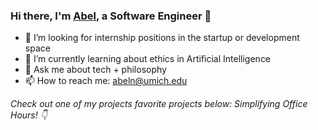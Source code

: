 ### Hi there, I'm [Abel](https://abelnoble.github.io), a Software Engineer 👋

- 🔭 I’m looking for internship positions in the startup or development space
- 🌱 I’m currently learning about ethics in Artificial Intelligence
- 💬 Ask me about tech + philosophy
- 📫 How to reach me: [abeln@umich.edu](mailto:abeln@umich.edu)

*Check out one of my projects favorite projects below: Simplifying Office Hours! 👇*

<!--
**AbelNoble/AbelNoble** is a ✨ _special_ ✨ repository because its `README.md` (this file) appears on your GitHub profile.

Here are some ideas to get you started:

- 🔭 I’m currently working on ...
- 🌱 I’m currently learning ...
- 👯 I’m looking to collaborate on ...
- 🤔 I’m looking for help with ...
- 💬 Ask me about ...
- 📫 How to reach me: ...
- 😄 Pronouns: ...
- ⚡ Fun fact: ...
-->

